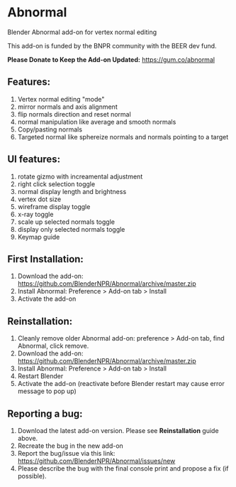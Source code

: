 # Abnormal
Blender Abnormal add-on for vertex normal editing

This add-on is funded by the BNPR community with the BEER dev fund.

**Please Donate to Keep the Add-on Updated:** https://gum.co/abnormal

## Features:
1. Vertex normal editing "mode"
2. mirror normals and axis alignment
3. flip normals direction and reset normal
4. normal manipulation like average and smooth normals
5. Copy/pasting normals
6. Targeted normal like sphereize normals and normals pointing to a target

## UI features:
1. rotate gizmo with increamental adjustment
2. right click selection toggle
3. normal display length and brightness
4. vertex dot size
5. wireframe display toggle
6. x-ray toggle
7. scale up selected normals toggle
8. display only selected normals toggle
9. Keymap guide

## First Installation:
1. Download the add-on: https://github.com/BlenderNPR/Abnormal/archive/master.zip
2. Install Abnormal: Preference > Add-on tab > Install
3. Activate the add-on

## Reinstallation:
1. Cleanly remove older Abnormal add-on: preference > Add-on tab, find Abnormal, click remove.
2. Download the add-on: https://github.com/BlenderNPR/Abnormal/archive/master.zip
3. Install Abnormal: Preference > Add-on tab > Install
4. Restart Blender
5. Activate the add-on (reactivate before Blender restart may cause error message to pop up)

## Reporting a bug:
1. Download the latest add-on version. Please see **Reinstallation** guide above.
2. Recreate the bug in the new add-on
3. Report the bug/issue via this link: https://github.com/BlenderNPR/Abnormal/issues/new
4. Please describe the bug with the final console print and propose a fix (if possible).

